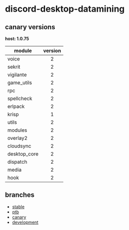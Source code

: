 # discord-desktop-datamining

## canary versions

**host: 1.0.75**

| module | version |
| ------ | :-----: |
| voice | 2 |
| sekrit | 2 |
| vigilante | 2 |
| game_utils | 2 |
| rpc | 2 |
| spellcheck | 2 |
| erlpack | 2 |
| krisp | 1 |
| utils | 2 |
| modules | 2 |
| overlay2 | 2 |
| cloudsync | 2 |
| desktop_core | 2 |
| dispatch | 2 |
| media | 2 |
| hook | 2 |

## branches

- [stable](https://github.com/OpenAsar/discord-desktop-datamining/tree/stable)
- [ptb](https://github.com/OpenAsar/discord-desktop-datamining/tree/ptb)
- [canary](https://github.com/OpenAsar/discord-desktop-datamining/tree/canary)
- [development](https://github.com/OpenAsar/discord-desktop-datamining/tree/development)